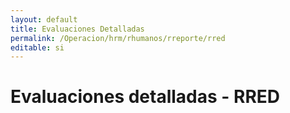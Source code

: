 ```yaml
---
layout: default
title: Evaluaciones Detalladas
permalink: /Operacion/hrm/rhumanos/rreporte/rred
editable: si
---
```


# Evaluaciones detalladas - RRED  
